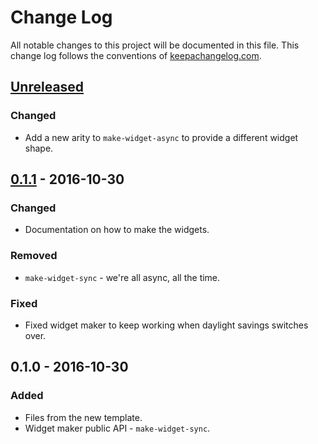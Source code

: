 # Change Log
All notable changes to this project will be documented in this file. This change log follows the conventions of [keepachangelog.com](http://keepachangelog.com/).

## [Unreleased]
### Changed
- Add a new arity to `make-widget-async` to provide a different widget shape.

## [0.1.1] - 2016-10-30
### Changed
- Documentation on how to make the widgets.

### Removed
- `make-widget-sync` - we're all async, all the time.

### Fixed
- Fixed widget maker to keep working when daylight savings switches over.

## 0.1.0 - 2016-10-30
### Added
- Files from the new template.
- Widget maker public API - `make-widget-sync`.

[Unreleased]: https://github.com/your-name/selection-sort/compare/0.1.1...HEAD
[0.1.1]: https://github.com/your-name/selection-sort/compare/0.1.0...0.1.1
